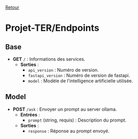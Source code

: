 [Retour](../readme.md)
# Projet-TER/Endpoints

## Base
- **GET** `/` : Informations des services.
  - **Sorties** : 
    - `api_version` : Numéro de version.
    - `fastapi_version` : Numéro de version de fastapi.
    - `model` : Modèle de l'intelligence artificielle utilisée.

## Model
  - **POST** `/ask` : Envoyer un prompt au server ollama.
    - **Entrées** : 
      - `prompt` (string, requis) : Description du prompt.
    - **Sorties** : 
      - `response` : Réponse au prompt envoyé.